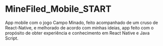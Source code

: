 # MineFiled_Mobile_START
 App mobile com o jogo Campo Minado, feito acompanhado de um cruso de React-Native,  e melhorado de acordo com minhas ideias, app feito com o propósito de obter experiência e conhecimento em React Native e Java Script.
